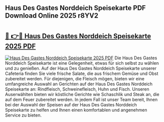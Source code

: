 ## Haus Des Gastes Norddeich Speisekarte PDF Download Online 2025 r8YV2

# <h2><a href="http://gc7p1e.nevu.top/?p=Haus+Des+Gastes+Norddeich+Speisekarte">🔗 👉🔴 Haus Des Gastes Norddeich Speisekarte 2025 PDF</a></h2>

[![Haus Des Gastes Norddeich Speisekarte 2025 PDF](https://i.imgur.com/dBaPXMq.png)](http://gc7p1e.nevu.top/?p=Haus+Des+Gastes+Norddeich+Speisekarte)
Die Haus Des Gastes Norddeich Speisekarte ist eine Gelegenheit, etwas für sich selbst zu wählen und zu genießen. Auf der Haus Des Gastes Norddeich Speisekarte unserer Cafeteria finden Sie viele frische Salate, die aus frischem Gemüse und Obst zubereitet werden. Für diejenigen, die Fleisch mögen, bieten wir eine umfangreiche Auswahl an Gerichten auf der Haus Des Gastes Norddeich Speisekarte an: Rindfleisch, Schweinefleisch, Huhn und Fisch. Unseren Auserwählten bieten wir köstliche Gerichte wie Schaschlik und Steak an, die auf dem Feuer zubereitet werden. In jedem Fall ist unser Team bereit, Ihnen bei der Auswahl der Speisen auf der Haus Des Gastes Norddeich Speisekarte zu helfen und Ihnen einen komfortablen und angenehmen Service zu bieten.
